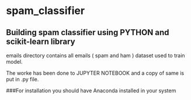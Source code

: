 # spam_classifier

## Building spam classifier using PYTHON and scikit-learn library

emails directory contains all emails ( spam and ham ) dataset used to train model.

The worke has been done to JUPYTER NOTEBOOK and a copy of same is put in .py file.

###For installation you should have Anaconda installed in your system
